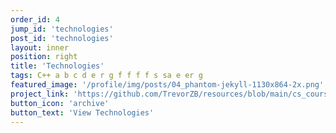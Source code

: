 ```yaml
---
order_id: 4
jump_id: 'technologies'
post_id: 'technologies'
layout: inner
position: right
title: 'Technologies'
tags: C++ a b c d e r g f f f f s sa e er g
featured_image: '/profile/img/posts/04_phantom-jekyll-1130x864-2x.png'
project_link: 'https://github.com/TrevorZB/resources/blob/main/cs_courses.pdf'
button_icon: 'archive'
button_text: 'View Technologies'
---
```

